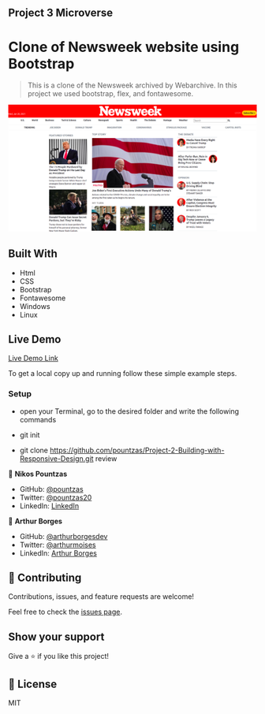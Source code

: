 ## Project 3 Microverse

# Clone of Newsweek website using Bootstrap
> This is a clone of the Newsweek archived by Webarchive. In this project we used bootstrap, flex, and fontawesome.

![newsweek-screenshot](./newsweek-screenshot.png)

## Built With

- Html
- CSS
- Bootstrap
- Fontawesome
- Windows
- Linux

## Live Demo

[Live Demo Link](https://pountzas.github.io/Project-3-using-Bootstrap/)

To get a local copy up and running follow these simple example steps.

### Setup

- open your Terminal, go to the desired folder and write the following commands

- git init
- git clone https://github.com/pountzas/Project-2-Building-with-Responsive-Design.git review

👤 **Nikos Pountzas**

- GitHub: [@pountzas](https://github.com/pountzas)
- Twitter: [@pountzas20](https://twitter.com/pountzas20)
- LinkedIn: [LinkedIn](https://www.linkedin.com/in/nikos-pountzas-173ba4a8/)

👤 **Arthur Borges**

- GitHub: [@arthurborgesdev](https://github.com/arthurborgesdev)
- Twitter: [@arthurmoises](https://twitter.com/arthurmoises)
- LinkedIn: [Arthur Borges](https://www.linkedin.com/in/arthurmoises/)

## 🤝 Contributing

Contributions, issues, and feature requests are welcome!

Feel free to check the [issues page](https://github.com/pountzas/Project-3-using-Bootstrap/issues).

## Show your support

Give a ⭐️ if you like this project!


## 📝 License

MIT